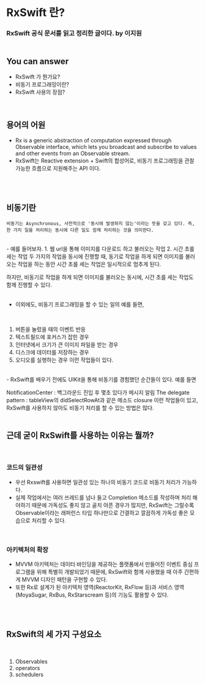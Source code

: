 
# RxSwift 란?
### RxSwift 공식 문서를 읽고 정리한 글이다. by 이지원</br></br>
## You can answer
- RxSwift 가 뭔가요?
- 비동기 프로그래밍이란?
- RxSwift 사용의 장점?

<br/>

## 용어의 어원
- Rx is a generic abstraction of computation expressed through Observable<Element> interface, which lets you broadcast and subscribe to values and other events from an Observable stream.
- RxSwift는 Reactive extension + Swift의 합성어로, 비동기 프로그래밍을 관찰 가능한 흐름으로 지원해주는 API 이다.
<br/>
<br/>

## 비동기란
    비동기는 Asynchronous, 사전적으로 '동시에 발생하지 않는'이라는 뜻을 갖고 있다. 즉, 한 가지 일을 처리하는 동시에 다른 일도 함께 처리하는 것을 의미한다.
<br/>
- 예를 들어보자.
1. 웹 url을 통해 이미지를 다운로드 하고 불러오는 작업
2. 시간 초를 세는 작업
두 가지의 작업을 동시에 진행할 때, 동기로 작업을 하게 되면 이미지를 불러오는 작업을 하는 동안 시간 초를 세는 작업은 일시적으로 멈추게 된다.

하지만, 비동기로 작업을 하게 되면 이미지를 불러오는 동시에, 시간 초를 세는 작업도 함께 진행할 수 있다.
<br/><br/>
- 이외에도, 비동기 프로그래밍을 할 수 있는 일의 예를 들면,
<br/>

1. 버튼을 눌렀을 때의 이벤트 반응
2. 텍스트필드에 포커스가 잡힌 경우
3. 인터넷에서 크기가 큰 이미지 파일을 받는 경우
4. 디스크에 데이터를 저장하는 경우
5. 오디오를 실행하는 경우
이런 작업들이 있다.

<br/>
 - RxSwift를 배우기 전에도 UIKit을 통해 비동기를 경험했던 순간들이 있다. 예를 들면

NotificationCenter : 백그라운드 진입 후 몇초 있다가 메시지 알림
The delegate pattern : tableView의 didSelectRowAt과 같은 메소드 closure
이런 작업들이 있고, RxSwift를 사용하지 않아도 비동기 처리를 할 수 있는 방법은 많다.
<br/><br/>
## 근데 굳이 RxSwift를 사용하는 이유는 뭘까?

<br/>

### 코드의 일관성
- 우선 Rxswift를 사용하면 일관성 있는 하나의 비동기 코드로 비동기 처리가 가능하다.
-  실제 작업에서는 여러 쓰레드를 넘나 들고 Completion 메소드를 작성하며 처리 해야하기 때문에 가독성도 좋지 않고 골치 아픈 경우가 많지만, RxSwift는 그럴수록 Observable이라는 래퍼런스 타입 하나만으로 간결하고 깔끔하게 가독성 좋은 모습으로 처리할 수 있다.

<br/>

### 아키텍처의 확장
- MVVM 아키텍처는 데이터 바인딩을 제공하는 플랫폼에서 만들어진 이벤트 중심 프로그램을 위해 특별히 개발되었기 때문에, RxSwift와 함께 사용했을 때 아주 간편하게 MVVM 디자인 패턴을 구현할 수 있다.
- 또한 Rx로 설계가 된 아키텍처 영역(ReactorKit, RxFlow 등)과 서비스 영역(MoyaSugar, RxBus, RxStarscream 등)의 기능도 활용할 수 있다.

<br/><br/>

## RxSwift의 세 가지 구성요소
<br/>

1. Observables
2. operators
3. schedulers

